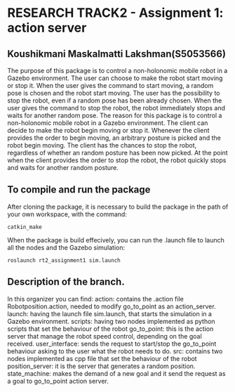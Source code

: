 # RESEARCH TRACK2 - Assignment 1: action server

## Koushikmani Maskalmatti Lakshman(S5053566)
The purpose of this package is to control a non-holonomic mobile robot in a Gazebo environment. The user can choose to make the robot start moving or stop it. When the user gives the command to start moving, a random pose is chosen and the robot start moving. The user has the possibility to stop the robot, even if a random pose has been already chosen. When the user gives the command to stop the robot, the robot immediately stops and waits for another random pose.
The reason for this package is to control a non-holonomic mobile robot in a Gazebo environment. The client can decide to make the robot begin moving or stop it. Whenever the client provides the order to begin moving, an arbitrary posture is picked and the robot begin moving. The client has the chances to stop the robot, regardless of whether an random posture has been now picked. At the point when the client provides the order to stop the robot, the robot quickly stops and waits for another random posture.


## To compile and run the package
After cloning the package, it is necessary to build the package in the path of your own workspace, with the command:
```
catkin_make
```
When the package is build effecively, you can run the .launch file to launch all the nodes and the Gazebo simulation:
```
roslaunch rt2_assignment1 sim.launch
```
## Description of the branch. 
In this organizer you can find:
action: contains the .action file Robotposition.action, needed to modify go_to_point as an action_server.
launch: having the launch file sim.launch, that starts the simulation in a Gazebo environment.
scripts: having two nodes implemented as python scripts that set the behaviour of the robot 
go_to_point: this is the action server that manage the robot speed control, depending on the goal received.
user_interface: sends the request to start/stop the go_to_point behaviour asking to the user what the robot needs to do. 
src: contains two nodes implemented as cpp file that set the behaviour of the robot
position_server: it is the server that generates a random position.
state_machine: makes the demand of a new goal and it send the request as a goal to go_to_point action server. 

